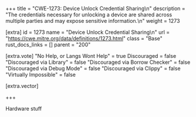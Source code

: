 +++
title = "CWE-1273: Device Unlock Credential Sharing\n"
description = "The credentials necessary for unlocking a device are shared across multiple parties and may expose sensitive information.\n"
weight = 1273

[extra]
id = 1273
name = "Device Unlock Credential Sharing\n"
url = "https://cwe.mitre.org/data/definitions/1273.html"
class = "Base"
rust_docs_links = []
parent = "200"

[extra.vote]
"No Help, or Langs Wont Help" = true
Discouraged = false
"Discouraged via Library" = false
"Discouraged via Borrow Checker" = false
"Discouraged via Debug Mode" = false
"Discouraged via Clippy" = false
"Virtually Impossible" = false

[extra.vector]

+++

Hardware stuff